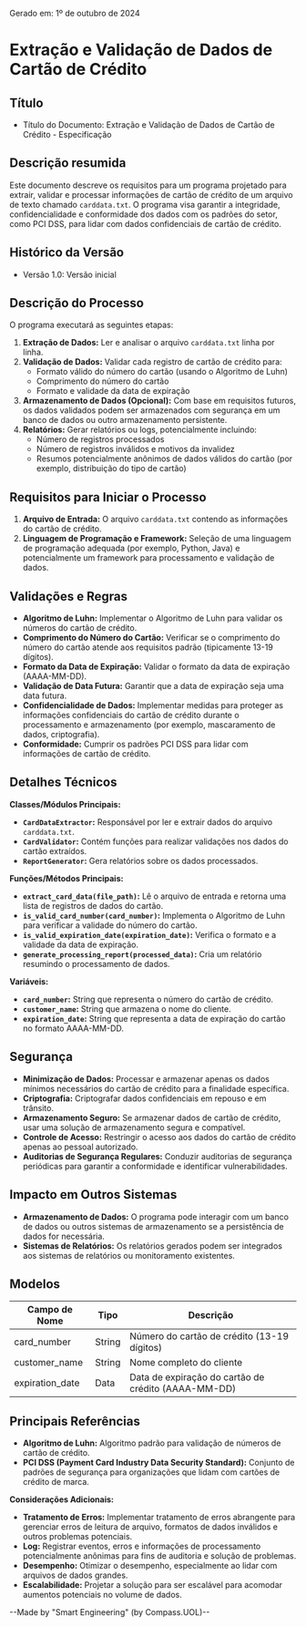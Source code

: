Gerado em: 1º de outubro de 2024

# Extração e Validação de Dados de Cartão de Crédito

## Título

- Título do Documento: Extração e Validação de Dados de Cartão de Crédito - Especificação

## Descrição resumida

Este documento descreve os requisitos para um programa projetado para extrair, validar e processar informações de cartão de crédito de um arquivo de texto chamado `carddata.txt`. O programa visa garantir a integridade, confidencialidade e conformidade dos dados com os padrões do setor, como PCI DSS, para lidar com dados confidenciais de cartão de crédito.

## Histórico da Versão

- Versão 1.0: Versão inicial

## Descrição do Processo

O programa executará as seguintes etapas:

1. **Extração de Dados:** Ler e analisar o arquivo `carddata.txt` linha por linha.
2. **Validação de Dados:** Validar cada registro de cartão de crédito para:
    - Formato válido do número do cartão (usando o Algoritmo de Luhn)
    - Comprimento do número do cartão
    - Formato e validade da data de expiração
3. **Armazenamento de Dados (Opcional):** Com base em requisitos futuros, os dados validados podem ser armazenados com segurança em um banco de dados ou outro armazenamento persistente.
4. **Relatórios:** Gerar relatórios ou logs, potencialmente incluindo:
    - Número de registros processados
    - Número de registros inválidos e motivos da invalidez
    - Resumos potencialmente anônimos de dados válidos do cartão (por exemplo, distribuição do tipo de cartão)

## Requisitos para Iniciar o Processo

1. **Arquivo de Entrada:** O arquivo `carddata.txt` contendo as informações do cartão de crédito.
2. **Linguagem de Programação e Framework:** Seleção de uma linguagem de programação adequada (por exemplo, Python, Java) e potencialmente um framework para processamento e validação de dados.

## Validações e Regras

* **Algoritmo de Luhn:** Implementar o Algoritmo de Luhn para validar os números do cartão de crédito.
* **Comprimento do Número do Cartão:** Verificar se o comprimento do número do cartão atende aos requisitos padrão (tipicamente 13-19 dígitos).
* **Formato da Data de Expiração:** Validar o formato da data de expiração (AAAA-MM-DD).
* **Validação de Data Futura:** Garantir que a data de expiração seja uma data futura.
* **Confidencialidade de Dados:** Implementar medidas para proteger as informações confidenciais do cartão de crédito durante o processamento e armazenamento (por exemplo, mascaramento de dados, criptografia).
* **Conformidade:** Cumprir os padrões PCI DSS para lidar com informações de cartão de crédito.

## Detalhes Técnicos

**Classes/Módulos Principais:**

* **`CardDataExtractor`:** Responsável por ler e extrair dados do arquivo `carddata.txt`.
* **`CardValidator`:** Contém funções para realizar validações nos dados do cartão extraídos.
* **`ReportGenerator`:** Gera relatórios sobre os dados processados.

**Funções/Métodos Principais:**

* **`extract_card_data(file_path)`:** Lê o arquivo de entrada e retorna uma lista de registros de dados do cartão.
* **`is_valid_card_number(card_number)`:** Implementa o Algoritmo de Luhn para verificar a validade do número do cartão.
* **`is_valid_expiration_date(expiration_date)`:** Verifica o formato e a validade da data de expiração.
* **`generate_processing_report(processed_data)`:** Cria um relatório resumindo o processamento de dados.

**Variáveis:**

* **`card_number`:** String que representa o número do cartão de crédito.
* **`customer_name`:** String que armazena o nome do cliente.
* **`expiration_date`:** String que representa a data de expiração do cartão no formato AAAA-MM-DD.

## Segurança

* **Minimização de Dados:** Processar e armazenar apenas os dados mínimos necessários do cartão de crédito para a finalidade específica.
* **Criptografia:** Criptografar dados confidenciais em repouso e em trânsito.
* **Armazenamento Seguro:** Se armazenar dados de cartão de crédito, usar uma solução de armazenamento segura e compatível.
* **Controle de Acesso:** Restringir o acesso aos dados do cartão de crédito apenas ao pessoal autorizado.
* **Auditorias de Segurança Regulares:** Conduzir auditorias de segurança periódicas para garantir a conformidade e identificar vulnerabilidades.

## Impacto em Outros Sistemas

* **Armazenamento de Dados:** O programa pode interagir com um banco de dados ou outros sistemas de armazenamento se a persistência de dados for necessária.
* **Sistemas de Relatórios:** Os relatórios gerados podem ser integrados aos sistemas de relatórios ou monitoramento existentes.

## Modelos

| Campo de Nome | Tipo | Descrição |
|---|---|---|
| card_number | String | Número do cartão de crédito (13-19 dígitos) |
| customer_name | String | Nome completo do cliente |
| expiration_date | Data | Data de expiração do cartão de crédito (AAAA-MM-DD) |

## Principais Referências

* **Algoritmo de Luhn:** Algoritmo padrão para validação de números de cartão de crédito.
* **PCI DSS (Payment Card Industry Data Security Standard):** Conjunto de padrões de segurança para organizações que lidam com cartões de crédito de marca.

**Considerações Adicionais:**

* **Tratamento de Erros:** Implementar tratamento de erros abrangente para gerenciar erros de leitura de arquivo, formatos de dados inválidos e outros problemas potenciais.
* **Log:** Registrar eventos, erros e informações de processamento potencialmente anônimas para fins de auditoria e solução de problemas.
* **Desempenho:** Otimizar o desempenho, especialmente ao lidar com arquivos de dados grandes.
* **Escalabilidade:** Projetar a solução para ser escalável para acomodar aumentos potenciais no volume de dados.

--Made by "Smart Engineering" (by Compass.UOL)--